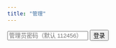 ```yaml
---
title: "管理"
---
```


<div id="adm-app" class="adm">
  <div class="login" id="adm-login">
    <input id="adm-pass" type="password" placeholder="管理员密码（默认 112456）" />
    <button id="adm-go">登录</button>
    <span id="adm-tip" style="margin-left:10px;color:#888;"></span>
  </div>

  <div class="panel" id="adm-panel" style="display:none">
    <h3>发布/编辑文章</h3>
    <div class="row">
      <input id="p-title" placeholder="标题" />
      <input id="p-slug" placeholder="固定链接（英文/拼音）" />
      <input id="p-cover" placeholder="封面图片 URL（可空）" />
    </div>
    <textarea id="p-content" rows="10" placeholder="正文支持 Markdown 或 HTML"></textarea>
    <div class="row">
      <button id="p-save">发布/保存</button>
      <button id="p-list">刷新列表</button>
      <span id="p-tip" style="margin-left:10px;color:#888;"></span>
    </div>

    <h4>文章列表（点击载入编辑 / 删除）</h4>
    <ul id="p-ul"></ul>

    <hr />
    <h3>站点设置</h3>
    <div class="row">
      <input id="s-hero-title" placeholder="首页标题（如：Hi，我是 Ray）" />
      <input id="s-hero-sub" placeholder="首页副标题" />
      <input id="s-avatar" placeholder="头像 URL（用于以后扩展）" />
      <button id="s-save">保存设置</button>
      <span id="s-tip" style="margin-left:10px;color:#888;"></span>
    </div>
  </div>
</div>

<script src="/js/admin.js"></script>
